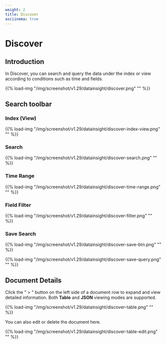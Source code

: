 ```yaml
---
weight: 2
title: Discover
asciinema: true
---
```


# Discover

## Introduction

In Discover, you can search and query the data under the index or view according to conditions such as time and fields.

{{% load-img "/img/screenshot/v1.29/datainsight/discover.png" "" %}}

## Search toolbar

### Index (View)

{{% load-img "/img/screenshot/v1.29/datainsight/discover-index-view.png" "" %}}

### Search

{{% load-img "/img/screenshot/v1.29/datainsight/discover-search.png" "" %}}

### Time Range

{{% load-img "/img/screenshot/v1.29/datainsight/discover-time-range.png" "" %}}

### Field Filter

{{% load-img "/img/screenshot/v1.29/datainsight/discover-filter.png" "" %}}

### Save Search

{{% load-img "/img/screenshot/v1.29/datainsight/discover-save-btn.png" "" %}}

{{% load-img "/img/screenshot/v1.29/datainsight/discover-save-query.png" "" %}}

## Document Details

Click the " > " button on the left side of a document row to expand and view detailed information. Both **Table** and **JSON** viewing modes are supported.

{{% load-img "/img/screenshot/v1.29/datainsight/discover-table.png" "" %}}

You can also edit or delete the document here.

{{% load-img "/img/screenshot/v1.29/datainsight/discover-table-edit.png" "" %}}
